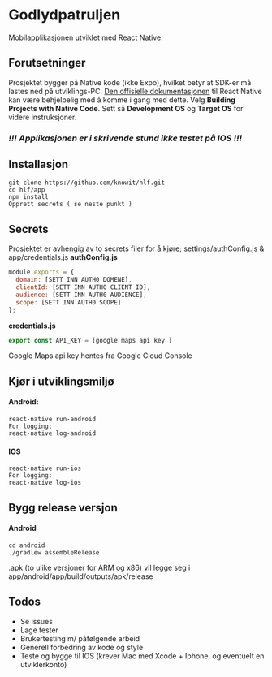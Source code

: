 # Godlydpatruljen
Mobilapplikasjonen utviklet med React Native. 

## Forutsetninger 
Prosjektet bygger på Native kode (ikke Expo), hvilket betyr at SDK-er må lastes ned på utviklings-PC.
[Den offisielle dokumentasjonen](https://facebook.github.io/react-native/docs/getting-started) til React Native kan være behjelpelig med å komme i gang med dette. Velg __Building Projects with Native Code__. Sett så __Development OS__ og __Target OS__ for videre instruksjoner.

### _!!! Applikasjonen er i skrivende stund ikke testet på IOS !!!_

## Installasjon 
``` 
git clone https://github.com/knowit/hlf.git
cd hlf/app
npm install 
Opprett secrets ( se neste punkt ) 
```

## Secrets
Prosjektet er avhengig av to secrets filer for å kjøre; settings/authConfig.js & app/credentials.js
__authConfig.js__
```javascript
module.exports = {
  domain: [SETT INN AUTH0 DOMENE],
  clientId: [SETT INN AUTH0 CLIENT ID],
  audience: [SETT INN AUTH0 AUDIENCE],
  scope: [SETT INN AUTH0 SCOPE]
};
``` 

__credentials.js__
```javascript
export const API_KEY = [google maps api key ]
```
Google Maps api key hentes fra Google Cloud Console

## Kjør i utviklingsmiljø
#### Android:
```
react-native run-android
For logging:
react-native log-android
```
#### IOS 
```
react-native run-ios
For logging:
react-native log-ios
```

## Bygg release versjon
#### Android
```
cd android
./gradlew assembleRelease
```
.apk (to ulike versjoner for ARM og x86) vil legge seg i app/android/app/build/outputs/apk/release

## Todos
* Se issues
* Lage tester 
* Brukertesting m/ påfølgende arbeid
* Generell forbedring av kode og style
* Teste og bygge til IOS (krever Mac med Xcode + Iphone, og eventuelt en utviklerkonto)
